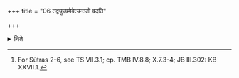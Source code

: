 +++
title = "06 तद्व्युच्यमेवेत्यन्ततो वदति"

+++

<details><summary>थिते</summary>

6. (A Brāhmaṇa-text) finally says that the act of blaming should nevertheless be done.[^1]  

[^1]: For Sūtras 2-6, see TS VII.3.1; cp. TMB IV.8.8; X.7.3-4; JB III.302: KB XXVII.1.  
</details>
